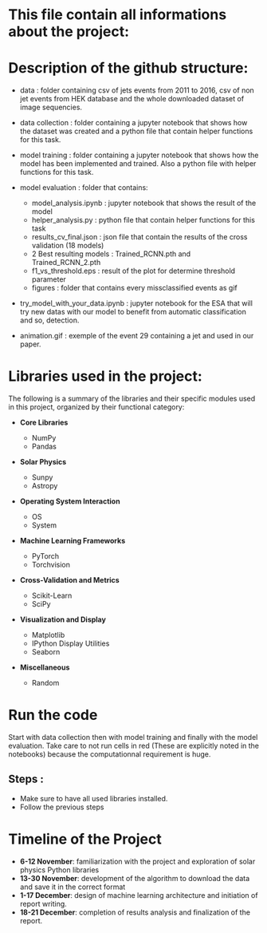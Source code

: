 # This file contain all informations about the project:

# Description of the github structure:

- data : folder containing csv of jets events from 2011 to 2016, csv of non jet events from HEK database and the whole downloaded dataset of image sequencies.

- data collection : folder containing a jupyter notebook that shows how the dataset was created and a python file that contain helper functions for this task.

- model training : folder containing a jupyter notebook that shows how the model has been implemented and trained. Also a python file with helper functions for this task.

- model evaluation : folder that contains:
  - model_analysis.ipynb : jupyter notebook that shows the result of the model
  - helper_analysis.py : python file that contain helper functions for this task
  - results_cv_final.json : json file that contain the results of the cross validation (18 models)
  - 2 Best resulting models : Trained_RCNN.pth and Trained_RCNN_2.pth
  - f1_vs_threshold.eps : result of the plot for determine threshold parameter
  - figures : folder that contains every missclassified events as gif

- try_model_with_your_data.ipynb : jupyter notebook for the ESA that will try new datas with our model to benefit from automatic classification and so, detection.

- animation.gif : exemple of the event 29 containing a jet and used in our paper.


# Libraries used in the project:
The following is a summary of the libraries and their specific modules used in this project, organized by their functional category:

- **Core Libraries**
  - NumPy
  - Pandas

- **Solar Physics**
  - Sunpy
  - Astropy

- **Operating System Interaction**
  - OS
  - System

- **Machine Learning Frameworks**
  - PyTorch
  - Torchvision

- **Cross-Validation and Metrics**
  - Scikit-Learn
  - SciPy

- **Visualization and Display**
  - Matplotlib
  - IPython Display Utilities
  - Seaborn

- **Miscellaneous**
  - Random


# Run the code
Start with data collection then with model training and finally with the model evaluation. Take care to not run cells in red (These are explicitly noted in the notebooks) because the computationnal requirement is huge.

## Steps : 
- Make sure to have all used libraries installed.
- Follow the previous steps

# Timeline of the Project
- **6-12 November**: familiarization with the project and exploration of solar physics Python libraries
- **13-30 November**: development of the algorithm to download the data and save it in the correct format
- **1-17 December**: design of machine learning architecture and initiation of report writing.
- **18-21 December**: completion of results analysis and finalization of the report.
